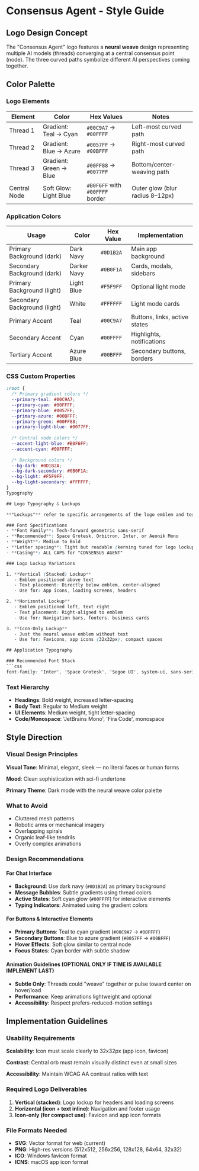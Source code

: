 # Consensus Agent - Style Guide

## Logo Design Concept

The "Consensus Agent" logo features a **neural weave** design representing multiple AI models (threads) converging at a central consensus point (node). The three curved paths symbolize different AI perspectives coming together.

## Color Palette

### Logo Elements

| Element | Color | Hex Values | Notes |
|---------|-------|------------|--------|
| Thread 1 | Gradient: Teal → Cyan | `#00C9A7` → `#00FFFF` | Left-most curved path |
| Thread 2 | Gradient: Blue → Azure | `#0057FF` → `#00BFFF` | Right-most curved path |
| Thread 3 | Gradient: Green → Blue | `#00FF88` → `#0077FF` | Bottom/center-weaving path |
| Central Node | Soft Glow: Light Blue | `#B0F6FF` with `#00FFFF` border | Outer glow (blur radius 8–12px) |

### Application Colors

| Usage | Color | Hex Value | Implementation |
|-------|-------|-----------|----------------|
| Primary Background (dark) | Dark Navy | `#0D1B2A` | Main app background |
| Secondary Background (dark) | Darker Navy | `#0B0F1A` | Cards, modals, sidebars |
| Primary Background (light) | Light Blue | `#F5F9FF` | Optional light mode |
| Secondary Background (light) | White | `#FFFFFF` | Light mode cards |
| Primary Accent | Teal | `#00C9A7` | Buttons, links, active states |
| Secondary Accent | Cyan | `#00FFFF` | Highlights, notifications |
| Tertiary Accent | Azure Blue | `#00BFFF` | Secondary buttons, borders |

### CSS Custom Properties

```css
:root {
  /* Primary gradient colors */
  --primary-teal: #00C9A7;
  --primary-cyan: #00FFFF;
  --primary-blue: #0057FF;
  --primary-azure: #00BFFF;
  --primary-green: #00FF88;
  --primary-light-blue: #0077FF;
  
  /* Central node colors */
  --accent-light-blue: #B0F6FF;
  --accent-cyan: #00FFFF;
  
  /* Background colors */
  --bg-dark: #0D1B2A;
  --bg-dark-secondary: #0B0F1A;
  --bg-light: #F5F9FF;
  --bg-light-secondary: #FFFFFF;
}
Typography

## Logo Typography & Lockups

**"Lockups"** refer to specific arrangements of the logo emblem and text. The Consensus Agent brand requires these three versions:

### Font Specifications
- **Font Family**: Tech-forward geometric sans-serif
- **Recommended**: Space Grotesk, Orbitron, Inter, or Aeonik Mono
- **Weight**: Medium to Bold
- **Letter spacing**: Tight but readable (kerning tuned for logo lockup)
- **Casing**: ALL CAPS for "CONSENSUS AGENT"

### Logo Lockup Variations

1. **Vertical (Stacked) Lockup**
   - Emblem positioned above text
   - Text placement: Directly below emblem, center-aligned
   - Use for: App icons, loading screens, headers

2. **Horizontal Lockup**
   - Emblem positioned left, text right
   - Text placement: Right-aligned to emblem
   - Use for: Navigation bars, footers, business cards

3. **Icon-Only Lockup**
   - Just the neural weave emblem without text
   - Use for: Favicons, app icons (32x32px), compact spaces

## Application Typography

### Recommended Font Stack
```css
font-family: 'Inter', 'Space Grotesk', 'Segoe UI', system-ui, sans-serif;
```

### Text Hierarchy

- **Headings**: Bold weight, increased letter-spacing
- **Body Text**: Regular to Medium weight
- **UI Elements**: Medium weight, tight letter-spacing
- **Code/Monospace**: 'JetBrains Mono', 'Fira Code', monospace

## Style Direction

### Visual Design Principles

**Visual Tone**: Minimal, elegant, sleek — no literal faces or human forms

**Mood**: Clean sophistication with sci-fi undertone

**Primary Theme**: Dark mode with the neural weave color palette

### What to Avoid

- Cluttered mesh patterns
- Robotic arms or mechanical imagery  
- Overlapping spirals
- Organic leaf-like tendrils
- Overly complex animations

### Design Recommendations

#### For Chat Interface

- **Background**: Use dark navy (`#0D1B2A`) as primary background
- **Message Bubbles**: Subtle gradients using thread colors
- **Active States**: Soft cyan glow (`#00FFFF`) for interactive elements
- **Typing Indicators**: Animated using the gradient colors

#### For Buttons & Interactive Elements

- **Primary Buttons**: Teal to cyan gradient (`#00C9A7` → `#00FFFF`)
- **Secondary Buttons**: Blue to azure gradient (`#0057FF` → `#00BFFF`)
- **Hover Effects**: Soft glow similar to central node
- **Focus States**: Cyan border with subtle shadow

#### Animation Guidelines (OPTIONAL ONLY IF TIME IS AVAILABLE IMPLEMENT LAST)

- **Subtle Only**: Threads could "weave" together or pulse toward center on hover/load
- **Performance**: Keep animations lightweight and optional
- **Accessibility**: Respect prefers-reduced-motion settings

## Implementation Guidelines

### Usability Requirements

**Scalability**: Icon must scale clearly to 32x32px (app icon, favicon)

**Contrast**: Central orb must remain visually distinct even at small sizes

**Accessibility**: Maintain WCAG AA contrast ratios with text

### Required Logo Deliverables

1. **Vertical (stacked)**: Logo lockup for headers and loading screens
2. **Horizontal (icon + text inline)**: Navigation and footer usage  
3. **Icon-only (for compact use)**: Favicon and app icon formats

### File Formats Needed

- **SVG**: Vector format for web (current)
- **PNG**: High-res versions (512x512, 256x256, 128x128, 64x64, 32x32)
- **ICO**: Windows favicon format
- **ICNS**: macOS app icon format
